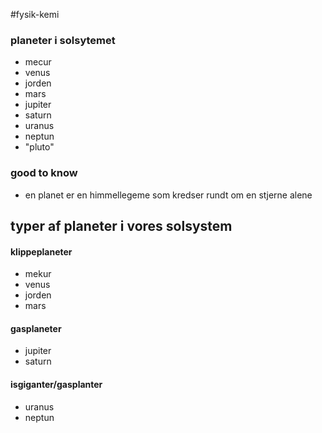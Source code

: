 #fysik-kemi 


### planeter i solsytemet
- mecur
- venus
- jorden
- mars
- jupiter
- saturn
- uranus
- neptun
- "pluto"


### good to know
- en planet er en himmellegeme som kredser rundt om en stjerne alene


## typer af planeter i vores solsystem
#### klippeplaneter
- mekur
- venus
- jorden
- mars
#### gasplaneter
- jupiter
- saturn
#### isgiganter/gasplanter
- uranus
- neptun








